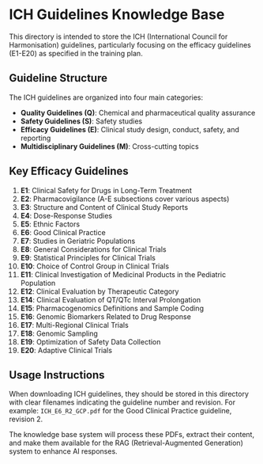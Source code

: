 # ICH Guidelines Knowledge Base

This directory is intended to store the ICH (International Council for Harmonisation) guidelines, particularly focusing on the efficacy guidelines (E1-E20) as specified in the training plan.

## Guideline Structure

The ICH guidelines are organized into four main categories:
- **Quality Guidelines (Q)**: Chemical and pharmaceutical quality assurance
- **Safety Guidelines (S)**: Safety studies
- **Efficacy Guidelines (E)**: Clinical study design, conduct, safety, and reporting
- **Multidisciplinary Guidelines (M)**: Cross-cutting topics

## Key Efficacy Guidelines

1. **E1**: Clinical Safety for Drugs in Long-Term Treatment
2. **E2**: Pharmacovigilance (A-E subsections cover various aspects)
3. **E3**: Structure and Content of Clinical Study Reports
4. **E4**: Dose-Response Studies
5. **E5**: Ethnic Factors
6. **E6**: Good Clinical Practice
7. **E7**: Studies in Geriatric Populations
8. **E8**: General Considerations for Clinical Trials
9. **E9**: Statistical Principles for Clinical Trials
10. **E10**: Choice of Control Group in Clinical Trials
11. **E11**: Clinical Investigation of Medicinal Products in the Pediatric Population
12. **E12**: Clinical Evaluation by Therapeutic Category
13. **E14**: Clinical Evaluation of QT/QTc Interval Prolongation
14. **E15**: Pharmacogenomics Definitions and Sample Coding
15. **E16**: Genomic Biomarkers Related to Drug Response
16. **E17**: Multi-Regional Clinical Trials
17. **E18**: Genomic Sampling
18. **E19**: Optimization of Safety Data Collection
19. **E20**: Adaptive Clinical Trials

## Usage Instructions

When downloading ICH guidelines, they should be stored in this directory with clear filenames indicating the guideline number and revision. For example: `ICH_E6_R2_GCP.pdf` for the Good Clinical Practice guideline, revision 2.

The knowledge base system will process these PDFs, extract their content, and make them available for the RAG (Retrieval-Augmented Generation) system to enhance AI responses.